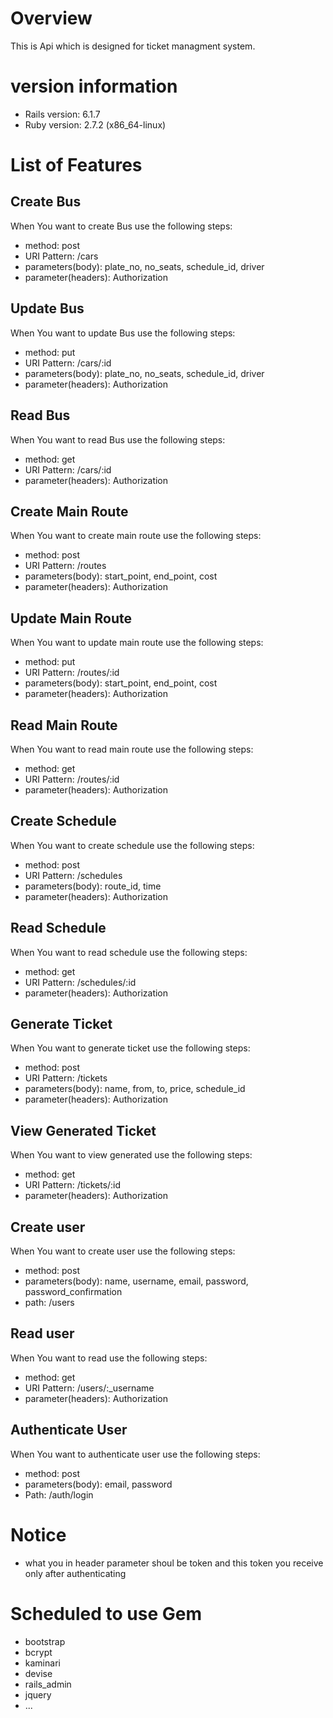 # Overview

This is Api which is designed for ticket managment system.

# version information

* Rails version:  6.1.7
* Ruby version: 2.7.2 (x86_64-linux)

# List of Features

## Create Bus 
  When You want to create Bus use the following steps:
  * method: post
  * URI Pattern: /cars
  * parameters(body): plate_no, no_seats, schedule_id, driver
  * parameter(headers): Authorization
## Update Bus 
  When You want to update Bus use the following steps:
  * method: put
  * URI Pattern: /cars/:id
  * parameters(body): plate_no, no_seats, schedule_id, driver
  * parameter(headers): Authorization
## Read Bus 
  When You want to read Bus use the following steps:
  * method: get
  * URI Pattern: /cars/:id
  * parameter(headers): Authorization
## Create Main Route
  When You want to create main route use the following steps:
  * method: post
  * URI Pattern: /routes
  * parameters(body): start_point, end_point, cost
  * parameter(headers): Authorization
## Update Main Route 
  When You want to update main route use the following steps:
  * method: put
  * URI Pattern: /routes/:id
  * parameters(body): start_point, end_point, cost
  * parameter(headers): Authorization
## Read Main Route
  When You want to read main route use the following steps:
  * method: get
  * URI Pattern: /routes/:id
  * parameter(headers): Authorization
## Create Schedule 
  When You want to create schedule use the following steps:
  * method: post
  * URI Pattern: /schedules
  * parameters(body): route_id, time
  * parameter(headers): Authorization
## Read Schedule
  When You want to read schedule use the following steps:
  * method: get
  * URI Pattern: /schedules/:id
  * parameter(headers): Authorization
## Generate Ticket
  When You want to generate ticket use the following steps:
  * method: post
  * URI Pattern: /tickets
  * parameters(body): name, from, to, price, schedule_id
  * parameter(headers): Authorization
## View Generated Ticket 
  When You want to view generated use the following steps:
  * method: get
  * URI Pattern: /tickets/:id
  * parameter(headers): Authorization
## Create user
  When You want to create user use the following steps:
  * method: post
  * parameters(body): name, username, email, password, password_confirmation
  * path: /users
## Read user
  When You want to read use the following steps:
  * method: get
  * URI Pattern: /users/:_username
  * parameter(headers): Authorization

## Authenticate User
  When You want to authenticate user use the following steps:
  * method: post
  * parameters(body): email, password
  * Path: /auth/login

# Notice
* what you in header parameter shoul be token and this token you receive only after authenticating

# Scheduled to use Gem
 * bootstrap
 * bcrypt
 * kaminari
 * devise
 * rails_admin
 * jquery
* ...
